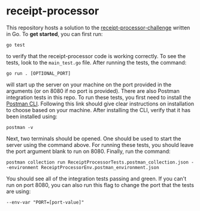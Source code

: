 # receipt-processor  

This repository hosts a solution to the [receipt-processor-challenge](https://github.com/fetch-rewards/receipt-processor-challenge) written in Go. To **get started**, you can first run:
```
go test
``` 
to verify that the receipt-processor code is working correctly. To see the tests, look to the `main_test.go` file. After running the tests, the command: 
```
go run . [OPTIONAL_PORT]
``` 
will start up the server on your machine on the port provided in the arguments (or on 8080 if no port is provided). There are also Postman integration tests in this repo. To run these tests, you first need to install the [Postman CLI](https://learning.postman.com/docs/postman-cli/postman-cli-installation/#mac-apple-silicon-installation). Following this link should give clear instructions on installation to choose based on your machine. After installing the CLI, verify that it has been installed using: 
```
postman -v
```
Next, two terminals should be opened. One should be used to start the server using the command above. For running these tests, you should leave the port argument blank to run on 8080. Finally, run the command: 
```
postman collection run ReceiptProcessorTests.postman_collection.json --environment ReceiptProcessorEnv.postman_environment.json
```
You should see all of the integration tests passing and green. If you can't run on port 8080, you can also run this flag to change the port that the tests are using: 
```
--env-var "PORT=[port-value]"
```

